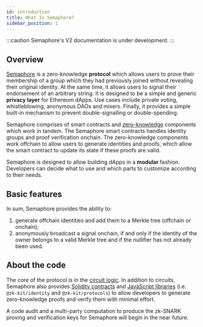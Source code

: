```yaml
---
id: introduction
title: What Is Semaphore?
sidebar_position: 1
---
```


:::caution
Semaphore's V2 documentation is under development.
:::

## Overview

[Semaphore](https://github.com/semaphore-protocol/semaphore) is a zero-knowledge **protocol**
which allows users to prove their membership of a group which they had
previously joined without revealing their original identity. At the same time,
it allows users to signal their endorsement of an arbitrary string. It is
designed to be a simple and generic **privacy layer** for Ethereum dApps. Use cases
include private voting, whistleblowing, anonymous DAOs and mixers.
Finally, it provides a simple built-in mechanism to prevent double-signalling
or double-spending.

Semaphore comprises of smart contracts and
[zero-knowledge](https://z.cash/technology/zksnarks/) components which work in
tandem. The Semaphore smart contracts handles identity groups and proof
verification onchain. The zero-knowledge components work offchain to allow
users to generate identities and proofs, which allow the smart contract to update its state
if these proofs are valid.

Semaphore is designed to allow building dApps in a **modular** fashion. Developers can decide what to use and which parts to customize according to their needs.

## Basic features

In sum, Semaphore provides the ability to:

1. generate offchain identities and add them to a Merkle tree (offchain or onchain);
2. anonymously broadcast a signal onchain, if and only if the identity of the owner belongs to a
   valid Merkle tree and if the nullifier has not already been used.

## About the code

The core of the protocol is in the [circuit logic](https://github.com/semaphore-protocol/semaphore/tree/main/circuits/scheme.png). In addition to circuits,
Semaphore also provides [Solidity contracts](https://github.com/semaphore-protocol/semaphore/tree/main/contracts)
and [JavaScript libraries](https://github.com/appliedzkp/zk-kit) (i.e. `@zk-kit/identity` and `@zk-kit/protocols`) to allow developers to generate zero-knowledge proofs and verify them with minimal effort.

A code audit and a multi-party computation to produce the zk-SNARK proving and verification keys
for Semaphore will begin in the near future.

